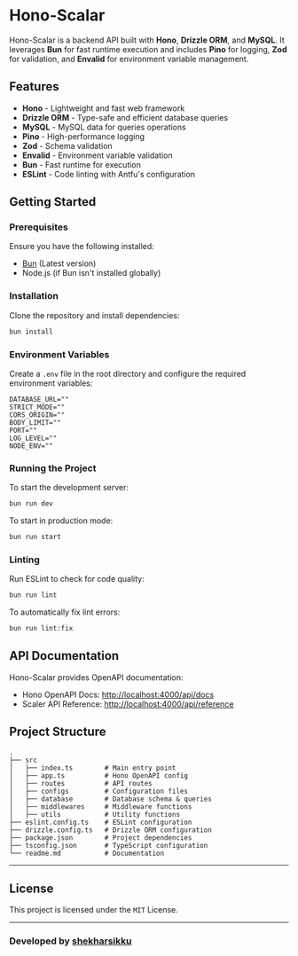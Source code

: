 # Hono-Scalar

Hono-Scalar is a backend API built with **Hono**, **Drizzle ORM**, and **MySQL**. It leverages **Bun** for fast runtime execution and includes **Pino** for logging, **Zod** for validation, and **Envalid** for environment variable management.

## Features

- **Hono** - Lightweight and fast web framework
- **Drizzle ORM** - Type-safe and efficient database queries
- **MySQL** - MySQL data for queries operations
- **Pino** - High-performance logging
- **Zod** - Schema validation
- **Envalid** - Environment variable validation
- **Bun** - Fast runtime for execution
- **ESLint** - Code linting with Antfu's configuration

## Getting Started

### Prerequisites

Ensure you have the following installed:

- [Bun](https://bun.sh/) (Latest version)
- Node.js (if Bun isn't installed globally)

### Installation

Clone the repository and install dependencies:

```sh
bun install
```

### Environment Variables

Create a `.env` file in the root directory and configure the required environment variables:

```env
DATABASE_URL=""
STRICT_MODE=""
CORS_ORIGIN=""
BODY_LIMIT=""
PORT=""
LOG_LEVEL=""
NODE_ENV=""
```

### Running the Project

To start the development server:

```sh
bun run dev
```

To start in production mode:

```sh
bun run start
```

### Linting

Run ESLint to check for code quality:

```sh
bun run lint
```

To automatically fix lint errors:

```sh
bun run lint:fix
```

## API Documentation

Hono-Scalar provides OpenAPI documentation:

- Hono OpenAPI Docs: [http://localhost:4000/api/docs](http://localhost:4000/api/docs)
- Scaler API Reference: [http://localhost:4000/api/reference](http://localhost:4000/api/reference)

## Project Structure

```
.
├── src
│   ├── index.ts        # Main entry point
│   ├── app.ts          # Hono OpenAPI config
│   ├── routes          # API routes
│   ├── configs         # Configuration files
│   ├── database        # Database schema & queries
│   ├── middlewares     # Middleware functions
│   ├── utils           # Utility functions
├── eslint.config.ts    # ESLint configuration
├── drizzle.config.ts   # Drizzle ORM configuration
├── package.json        # Project dependencies
├── tsconfig.json       # TypeScript configuration
└── readme.md           # Documentation
```

---

## License

This project is licensed under the `MIT` License.

---

### **Developed by [shekharsikku](https://linkedin.com/in/shekharsikku)**
